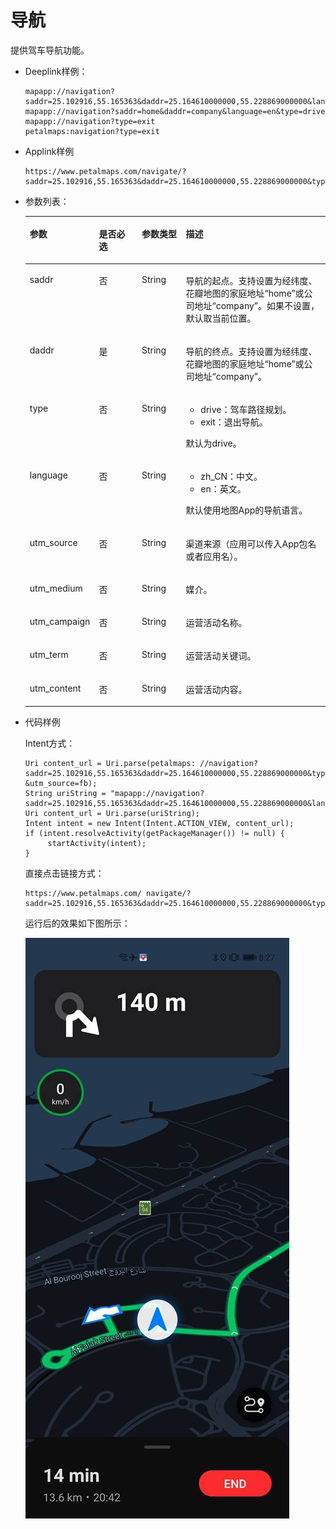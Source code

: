 # 导航<a name="ZH-CN_TOPIC_0000001099341056"></a>

提供驾车导航功能。

-   Deeplink样例：

    ```
    mapapp://navigation?saddr=25.102916,55.165363&daddr=25.164610000000,55.228869000000&language=en&type=drive
    mapapp://navigation?saddr=home&daddr=company&language=en&type=drive
    mapapp://navigation?type=exit
    petalmaps:navigation?type=exit
    ```


-   Applink样例

    ```
    https://www.petalmaps.com/navigate/?saddr=25.102916,55.165363&daddr=25.164610000000,55.228869000000&type=drive&utm_source=fb
    ```

-   参数列表：

    <a name="table1090724503720"></a>
    <table><thead align="left"><tr id="row1490734519378"><th class="cellrowborder" valign="top" width="20%" id="mcps1.1.5.1.1"><p id="p2090744523719"><a name="p2090744523719"></a><a name="p2090744523719"></a>参数</p>
    </th>
    <th class="cellrowborder" valign="top" width="15%" id="mcps1.1.5.1.2"><p id="p15907144593713"><a name="p15907144593713"></a><a name="p15907144593713"></a>是否必选</p>
    </th>
    <th class="cellrowborder" valign="top" width="15%" id="mcps1.1.5.1.3"><p id="p18907164553714"><a name="p18907164553714"></a><a name="p18907164553714"></a>参数类型</p>
    </th>
    <th class="cellrowborder" valign="top" width="50%" id="mcps1.1.5.1.4"><p id="p14907114553715"><a name="p14907114553715"></a><a name="p14907114553715"></a>描述</p>
    </th>
    </tr>
    </thead>
    <tbody><tr id="row139081145183718"><td class="cellrowborder" valign="top" width="20%" headers="mcps1.1.5.1.1 "><p id="p125mcpsimp"><a name="p125mcpsimp"></a><a name="p125mcpsimp"></a>saddr</p>
    </td>
    <td class="cellrowborder" valign="top" width="15%" headers="mcps1.1.5.1.2 "><p id="p1134241864114"><a name="p1134241864114"></a><a name="p1134241864114"></a>否</p>
    </td>
    <td class="cellrowborder" valign="top" width="15%" headers="mcps1.1.5.1.3 "><p id="p127mcpsimp"><a name="p127mcpsimp"></a><a name="p127mcpsimp"></a>String</p>
    </td>
    <td class="cellrowborder" valign="top" width="50%" headers="mcps1.1.5.1.4 "><p id="p17293175516553"><a name="p17293175516553"></a><a name="p17293175516553"></a>导航的起点。支持设置为经纬度、花瓣地图的家庭地址“home”或公司地址“company”。如果不设置，默认取当前位置。</p>
    </td>
    </tr>
    <tr id="row152521016155515"><td class="cellrowborder" valign="top" width="20%" headers="mcps1.1.5.1.1 "><p id="p1253121610559"><a name="p1253121610559"></a><a name="p1253121610559"></a>daddr</p>
    </td>
    <td class="cellrowborder" valign="top" width="15%" headers="mcps1.1.5.1.2 "><p id="p1925321615553"><a name="p1925321615553"></a><a name="p1925321615553"></a>是</p>
    </td>
    <td class="cellrowborder" valign="top" width="15%" headers="mcps1.1.5.1.3 "><p id="p1253111618557"><a name="p1253111618557"></a><a name="p1253111618557"></a>String</p>
    </td>
    <td class="cellrowborder" valign="top" width="50%" headers="mcps1.1.5.1.4 "><p id="p23338189307"><a name="p23338189307"></a><a name="p23338189307"></a>导航的终点。支持设置为经纬度、花瓣地图的家庭地址“home”或公司地址“company”。</p>
    </td>
    </tr>
    <tr id="row2836418105512"><td class="cellrowborder" valign="top" width="20%" headers="mcps1.1.5.1.1 "><p id="p1583731875514"><a name="p1583731875514"></a><a name="p1583731875514"></a>type</p>
    </td>
    <td class="cellrowborder" valign="top" width="15%" headers="mcps1.1.5.1.2 "><p id="p158376184552"><a name="p158376184552"></a><a name="p158376184552"></a>否</p>
    </td>
    <td class="cellrowborder" valign="top" width="15%" headers="mcps1.1.5.1.3 "><p id="p1183716180558"><a name="p1183716180558"></a><a name="p1183716180558"></a>String</p>
    </td>
    <td class="cellrowborder" valign="top" width="50%" headers="mcps1.1.5.1.4 "><a name="ul7923161119451"></a><a name="ul7923161119451"></a><ul id="ul7923161119451"><li>drive：驾车路径规划。</li><li>exit：退出导航。</li></ul>
    <p id="p6333141843018"><a name="p6333141843018"></a><a name="p6333141843018"></a>默认为drive。</p>
    </td>
    </tr>
    <tr id="row990101825818"><td class="cellrowborder" valign="top" width="20%" headers="mcps1.1.5.1.1 "><p id="p991018205810"><a name="p991018205810"></a><a name="p991018205810"></a>language</p>
    </td>
    <td class="cellrowborder" valign="top" width="15%" headers="mcps1.1.5.1.2 "><p id="p09121818588"><a name="p09121818588"></a><a name="p09121818588"></a>否</p>
    </td>
    <td class="cellrowborder" valign="top" width="15%" headers="mcps1.1.5.1.3 "><p id="p129120182587"><a name="p129120182587"></a><a name="p129120182587"></a>String</p>
    </td>
    <td class="cellrowborder" valign="top" width="50%" headers="mcps1.1.5.1.4 "><a name="ul732263110460"></a><a name="ul732263110460"></a><ul id="ul732263110460"><li>zh_CN：中文。</li><li>en：英文。</li></ul>
    <p id="p1133491815304"><a name="p1133491815304"></a><a name="p1133491815304"></a>默认使用地图App的导航语言。</p>
    </td>
    </tr>
    <tr id="row1376010542261"><td class="cellrowborder" valign="top" width="20%" headers="mcps1.1.5.1.1 "><p id="p5416152215172"><a name="p5416152215172"></a><a name="p5416152215172"></a>utm_source</p>
    </td>
    <td class="cellrowborder" valign="top" width="15%" headers="mcps1.1.5.1.2 "><p id="p11416112217171"><a name="p11416112217171"></a><a name="p11416112217171"></a>否</p>
    </td>
    <td class="cellrowborder" valign="top" width="15%" headers="mcps1.1.5.1.3 "><p id="p174161322131710"><a name="p174161322131710"></a><a name="p174161322131710"></a>String</p>
    </td>
    <td class="cellrowborder" valign="top" width="50%" headers="mcps1.1.5.1.4 "><p id="p1884707181818"><a name="p1884707181818"></a><a name="p1884707181818"></a>渠道来源（应用可以传入App包名或者应用名）。</p>
    </td>
    </tr>
    <tr id="row674113578268"><td class="cellrowborder" valign="top" width="20%" headers="mcps1.1.5.1.1 "><p id="p1079613193187"><a name="p1079613193187"></a><a name="p1079613193187"></a>utm_medium</p>
    </td>
    <td class="cellrowborder" valign="top" width="15%" headers="mcps1.1.5.1.2 "><p id="p295410466206"><a name="p295410466206"></a><a name="p295410466206"></a>否</p>
    </td>
    <td class="cellrowborder" valign="top" width="15%" headers="mcps1.1.5.1.3 "><p id="p87968195185"><a name="p87968195185"></a><a name="p87968195185"></a>String</p>
    </td>
    <td class="cellrowborder" valign="top" width="50%" headers="mcps1.1.5.1.4 "><p id="p179641917180"><a name="p179641917180"></a><a name="p179641917180"></a>媒介。</p>
    </td>
    </tr>
    <tr id="row69410022717"><td class="cellrowborder" valign="top" width="20%" headers="mcps1.1.5.1.1 "><p id="p3790421101819"><a name="p3790421101819"></a><a name="p3790421101819"></a>utm_campaign</p>
    </td>
    <td class="cellrowborder" valign="top" width="15%" headers="mcps1.1.5.1.2 "><p id="p199621547172016"><a name="p199621547172016"></a><a name="p199621547172016"></a>否</p>
    </td>
    <td class="cellrowborder" valign="top" width="15%" headers="mcps1.1.5.1.3 "><p id="p12791021131813"><a name="p12791021131813"></a><a name="p12791021131813"></a>String</p>
    </td>
    <td class="cellrowborder" valign="top" width="50%" headers="mcps1.1.5.1.4 "><p id="p197917216189"><a name="p197917216189"></a><a name="p197917216189"></a>运营活动名称。</p>
    </td>
    </tr>
    <tr id="row111090819271"><td class="cellrowborder" valign="top" width="20%" headers="mcps1.1.5.1.1 "><p id="p12143122415186"><a name="p12143122415186"></a><a name="p12143122415186"></a>utm_term</p>
    </td>
    <td class="cellrowborder" valign="top" width="15%" headers="mcps1.1.5.1.2 "><p id="p162581249122012"><a name="p162581249122012"></a><a name="p162581249122012"></a>否</p>
    </td>
    <td class="cellrowborder" valign="top" width="15%" headers="mcps1.1.5.1.3 "><p id="p171439243189"><a name="p171439243189"></a><a name="p171439243189"></a>String</p>
    </td>
    <td class="cellrowborder" valign="top" width="50%" headers="mcps1.1.5.1.4 "><p id="p214362491810"><a name="p214362491810"></a><a name="p214362491810"></a>运营活动关键词。</p>
    </td>
    </tr>
    <tr id="row127010419275"><td class="cellrowborder" valign="top" width="20%" headers="mcps1.1.5.1.1 "><p id="p923533412020"><a name="p923533412020"></a><a name="p923533412020"></a>utm_content</p>
    </td>
    <td class="cellrowborder" valign="top" width="15%" headers="mcps1.1.5.1.2 "><p id="p20306050102018"><a name="p20306050102018"></a><a name="p20306050102018"></a>否</p>
    </td>
    <td class="cellrowborder" valign="top" width="15%" headers="mcps1.1.5.1.3 "><p id="p13235123419206"><a name="p13235123419206"></a><a name="p13235123419206"></a>String</p>
    </td>
    <td class="cellrowborder" valign="top" width="50%" headers="mcps1.1.5.1.4 "><p id="p16235143419201"><a name="p16235143419201"></a><a name="p16235143419201"></a>运营活动内容。</p>
    </td>
    </tr>
    </tbody>
    </table>


-   代码样例

    Intent方式：

    ```
    Uri content_url = Uri.parse(petalmaps: //navigation?saddr=25.102916,55.165363&daddr=25.164610000000,55.228869000000&type=drive &utm_source=fb);
    String uriString = "mapapp://navigation?saddr=25.102916,55.165363&daddr=25.164610000000,55.228869000000&language=en&type=drive"; 
    Uri content_url = Uri.parse(uriString);
    Intent intent = new Intent(Intent.ACTION_VIEW, content_url); 
    if (intent.resolveActivity(getPackageManager()) != null) {
         startActivity(intent); 
    }
    ```

    直接点击链接方式：

    ```
    https://www.petalmaps.com/ navigate/?saddr=25.102916,55.165363&daddr=25.164610000000,55.228869000000&type=drive&utm_source=fb
    ```

    运行后的效果如下图所示：

    ![](figures/zh-cn_image_0000001099501104.jpg)


